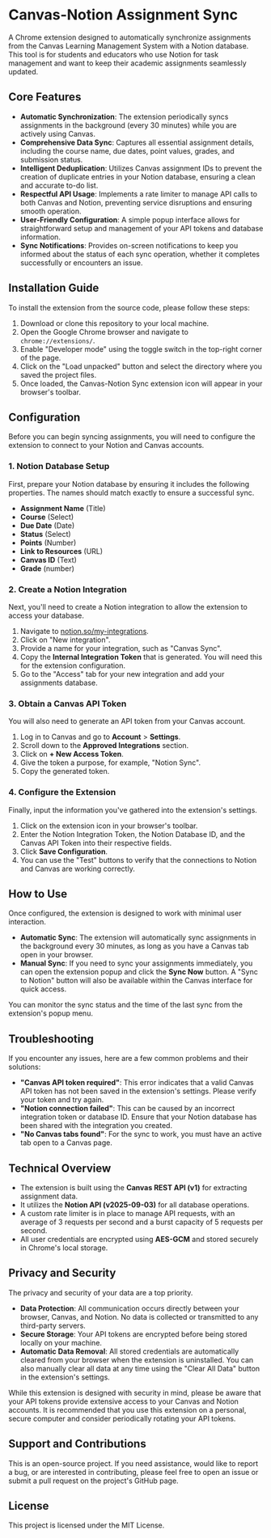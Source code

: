 # Canvas-Notion Assignment Sync

A Chrome extension designed to automatically synchronize assignments from the Canvas Learning Management System with a Notion database. This tool is for students and educators who use Notion for task management and want to keep their academic assignments seamlessly updated.

## Core Features

* **Automatic Synchronization**: The extension periodically syncs assignments in the background (every 30 minutes) while you are actively using Canvas.
* **Comprehensive Data Sync**: Captures all essential assignment details, including the course name, due dates, point values, grades, and submission status.
* **Intelligent Deduplication**: Utilizes Canvas assignment IDs to prevent the creation of duplicate entries in your Notion database, ensuring a clean and accurate to-do list.
* **Respectful API Usage**: Implements a rate limiter to manage API calls to both Canvas and Notion, preventing service disruptions and ensuring smooth operation.
* **User-Friendly Configuration**: A simple popup interface allows for straightforward setup and management of your API tokens and database information.
* **Sync Notifications**: Provides on-screen notifications to keep you informed about the status of each sync operation, whether it completes successfully or encounters an issue.

## Installation Guide

To install the extension from the source code, please follow these steps:

1.  Download or clone this repository to your local machine.
2.  Open the Google Chrome browser and navigate to `chrome://extensions/`.
3.  Enable "Developer mode" using the toggle switch in the top-right corner of the page.
4.  Click on the "Load unpacked" button and select the directory where you saved the project files.
5.  Once loaded, the Canvas-Notion Sync extension icon will appear in your browser's toolbar.

## Configuration

Before you can begin syncing assignments, you will need to configure the extension to connect to your Notion and Canvas accounts.

### 1. Notion Database Setup

First, prepare your Notion database by ensuring it includes the following properties. The names should match exactly to ensure a successful sync.

* **Assignment Name** (Title)
* **Course** (Select)
* **Due Date** (Date)
* **Status** (Select)
* **Points** (Number)
* **Link to Resources** (URL)
* **Canvas ID** (Text)
* **Grade** (number)

### 2. Create a Notion Integration

Next, you'll need to create a Notion integration to allow the extension to access your database.

1.  Navigate to [notion.so/my-integrations](https://www.notion.so/my-integrations).
2.  Click on "New integration".
3.  Provide a name for your integration, such as "Canvas Sync".
4.  Copy the **Internal Integration Token** that is generated. You will need this for the extension configuration.
5.  Go to the "Access" tab for your new integration and add your assignments database.

### 3. Obtain a Canvas API Token

You will also need to generate an API token from your Canvas account.

1.  Log in to Canvas and go to **Account** > **Settings**.
2.  Scroll down to the **Approved Integrations** section.
3.  Click on **+ New Access Token**.
4.  Give the token a purpose, for example, "Notion Sync".
5.  Copy the generated token.

### 4. Configure the Extension

Finally, input the information you've gathered into the extension's settings.

1.  Click on the extension icon in your browser's toolbar.
2.  Enter the Notion Integration Token, the Notion Database ID, and the Canvas API Token into their respective fields.
3.  Click **Save Configuration**.
4.  You can use the "Test" buttons to verify that the connections to Notion and Canvas are working correctly.

## How to Use

Once configured, the extension is designed to work with minimal user interaction.

* **Automatic Sync**: The extension will automatically sync assignments in the background every 30 minutes, as long as you have a Canvas tab open in your browser.
* **Manual Sync**: If you need to sync your assignments immediately, you can open the extension popup and click the **Sync Now** button. A "Sync to Notion" button will also be available within the Canvas interface for quick access.

You can monitor the sync status and the time of the last sync from the extension's popup menu.

## Troubleshooting

If you encounter any issues, here are a few common problems and their solutions:

* **"Canvas API token required"**: This error indicates that a valid Canvas API token has not been saved in the extension's settings. Please verify your token and try again.
* **"Notion connection failed"**: This can be caused by an incorrect integration token or database ID. Ensure that your Notion database has been shared with the integration you created.
* **"No Canvas tabs found"**: For the sync to work, you must have an active tab open to a Canvas page.

## Technical Overview

* The extension is built using the **Canvas REST API (v1)** for extracting assignment data.
* It utilizes the **Notion API (v2025-09-03)** for all database operations.
* A custom rate limiter is in place to manage API requests, with an average of 3 requests per second and a burst capacity of 5 requests per second.
* All user credentials are encrypted using **AES-GCM** and stored securely in Chrome's local storage.

## Privacy and Security

The privacy and security of your data are a top priority.

* **Data Protection**: All communication occurs directly between your browser, Canvas, and Notion. No data is collected or transmitted to any third-party servers.
* **Secure Storage**: Your API tokens are encrypted before being stored locally on your machine.
* **Automatic Data Removal**: All stored credentials are automatically cleared from your browser when the extension is uninstalled. You can also manually clear all data at any time using the "Clear All Data" button in the extension's settings.

While this extension is designed with security in mind, please be aware that your API tokens provide extensive access to your Canvas and Notion accounts. It is recommended that you use this extension on a personal, secure computer and consider periodically rotating your API tokens.

## Support and Contributions

This is an open-source project. If you need assistance, would like to report a bug, or are interested in contributing, please feel free to open an issue or submit a pull request on the project's GitHub page.

## License

This project is licensed under the MIT License.